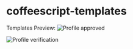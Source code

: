 # coffeescript-templates


Templates Preview:
![Profile approved](https://github.com/user-attachments/assets/6412ca1c-3ddc-4841-9442-4b2ebf760626)

![Profile verification](https://github.com/user-attachments/assets/0e861213-c2b3-4b12-9ed9-6db746b5cd2f)

